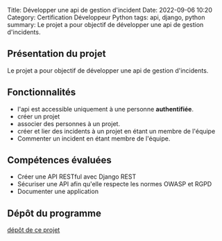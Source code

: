 Title: Développer une api de gestion d'incident
Date: 2022-09-06 10:20
Category: Certification Développeur Python
tags: api, django, python
summary: Le projet a pour objectif de développer une api de gestion d'incidents. 

## Présentation du projet

Le projet a pour objectif de développer une api de gestion d'incidents. 

## Fonctionnalités

- l'api est accessible uniquement à une personne **authentifiée**.
- créer un projet
- associer des personnes à un projet.
- créer et lier des incidents à un projet en étant un membre de l'équipe
- Commenter un incident en étant membre de l'équipe.


## Compétences évaluées

- Créer une API RESTful avec Django REST
- Sécuriser une API afin qu'elle respecte les normes OWASP et RGPD
- Documenter une application

## Dépôt du programme
[dépôt de ce projet](https://github.com/DelphinePythonique/projet10)

